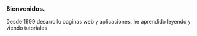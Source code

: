 ### Bienvenidos.
Desde 1999 desarrollo paginas web y aplicaciones, he aprendido leyendo y viendo tutoriales
